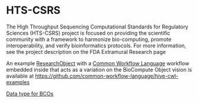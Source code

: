 # HTS-CSRS
The High Throughput Sequencing Computational Standards for Regulatory Sciences (HTS-CSRS) project is focused on providing the scientific community with a framework to harmonize bio-computing, promote interoperability, and verify bioinformatics protocols. For more information, see the project description on the FDA Extramural Research page

An example [ResearchObject](http://www.researchobject.org/) with a [Common Workflow Language](http://www.commonwl.org/) workflow embedded inside that acts as a variation on the BioCompute Object vision is available at https://github.com/common-workflow-language/hive-cwl-examples

[Data type for BCOs](https://docs.google.com/document/d/1jM3VNYRuItrci1QKokKtoMCAzAN63uE4ecC56TdRvkw/edit#heading=h.ljpvaa7lp1ny)
